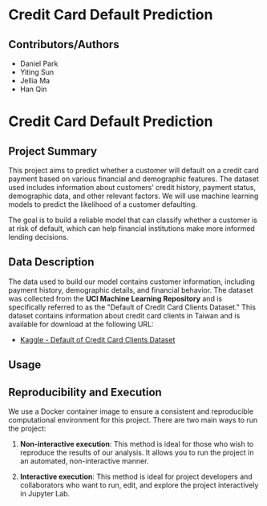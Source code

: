 # Credit Card Default Prediction

## Contributors/Authors
- Daniel Park
- Yiting Sun
- Jellia Ma
- Han Qin

# Credit Card Default Prediction

## Project Summary
This project aims to predict whether a customer will default on a credit card payment based on various financial and demographic features. The dataset used includes information about customers’ credit history, payment status, demographic data, and other relevant factors. We will use machine learning models to predict the likelihood of a customer defaulting.

The goal is to build a reliable model that can classify whether a customer is at risk of default, which can help financial institutions make more informed lending decisions.

## Data Description
The data used to build our model contains customer information, including payment history, demographic details, and financial behavior. The dataset was collected from the **UCI Machine Learning Repository** and is specifically referred to as the "Default of Credit Card Clients Dataset." This dataset contains information about credit card clients in Taiwan and is available for download at the following URL:

- [Kaggle - Default of Credit Card Clients Dataset](https://www.kaggle.com/datasets/uciml/default-of-credit-card-clients-dataset)


## Usage

## Reproducibility and Execution

We use a Docker container image to ensure a consistent and reproducible computational environment for this project. There are two main ways to run the project:

1. **Non-interactive execution**: This method is ideal for those who wish to reproduce the results of our analysis. It allows you to run the project in an automated, non-interactive manner.
   
2. **Interactive execution**: This method is ideal for project developers and collaborators who want to run, edit, and explore the project interactively in Jupyter Lab.













